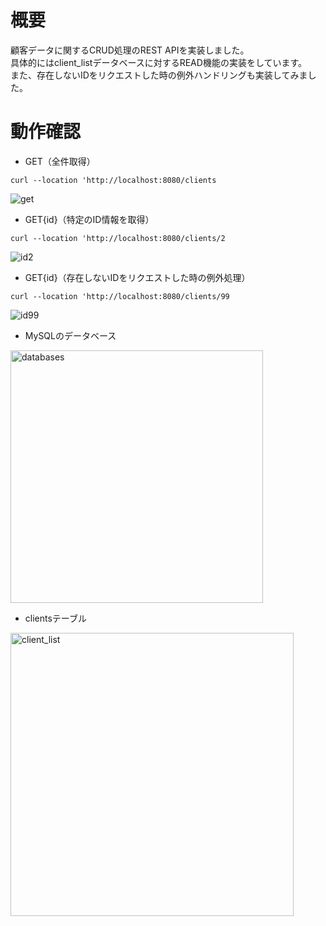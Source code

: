 # 概要
顧客データに関するCRUD処理のREST APIを実装しました。  
具体的にはclient_listデータベースに対するREAD機能の実装をしています。  
また、存在しないIDをリクエストした時の例外ハンドリングも実装してみました。


# 動作確認
* GET（全件取得）

```curl --location 'http://localhost:8080/clients```

![get](https://github.com/minori-oya/task9/assets/138114043/664c4baf-7c0c-44bd-9a94-0d6d5b14571a)

* GET{id}（特定のID情報を取得）

```curl --location 'http://localhost:8080/clients/2```

![id2](https://github.com/minori-oya/task9/assets/138114043/32fb3780-e08d-49af-bd13-b473980f043e)

* GET{id}（存在しないIDをリクエストした時の例外処理）

```curl --location 'http://localhost:8080/clients/99```

![id99](https://github.com/minori-oya/task9/assets/138114043/a3de3070-d07e-4f3e-a4ce-396cd2944858)

* MySQLのデータベース
<img width="404" alt="databases" src="https://github.com/minori-oya/task9/assets/138114043/9432e7c4-ea6e-43b8-a15a-4e1072850f7e">

* clientsテーブル
<img width="453" alt="client_list" src="https://github.com/minori-oya/task9/assets/138114043/7823f3d5-89df-4388-b7da-a9dd4991238d">

